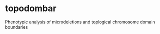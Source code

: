 topodombar
==========

Phenotypic analysis of microdeletions and toplogical chromosome domain boundaries
